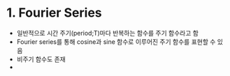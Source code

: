 # 1. Fourier Series
- 일반적으로 시간 주기(period;T)마다 반복하는 함수를 주기 함수라고 함
- Fourier series를 통해 cosine과 sine 함수로 이루어진 주기 함수를 표현할 수 있음
- 비주기 함수도 존재
- 
